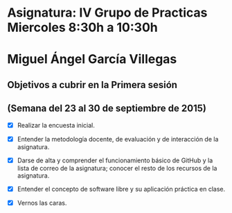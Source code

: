 # Asignatura: IV Grupo de Practicas Miercoles 8:30h a 10:30h
# Miguel Ángel García Villegas 

## Objetivos a cubrir en la Primera sesión 
## (Semana del 23 al 30 de septiembre de 2015)

- [x]  Realizar la encuesta inicial.

- [x]  Entender la metodología docente, de evaluación y de interacción de la asignatura.

- [x]  Darse de alta y comprender el funcionamiento básico de GitHub y la lista de correo de la asignatura;   conocer  el resto de los recursos de la asignatura.

- [x]  Entender el concepto de software libre y su aplicación práctica en clase.

- [x]  Vernos las caras.



